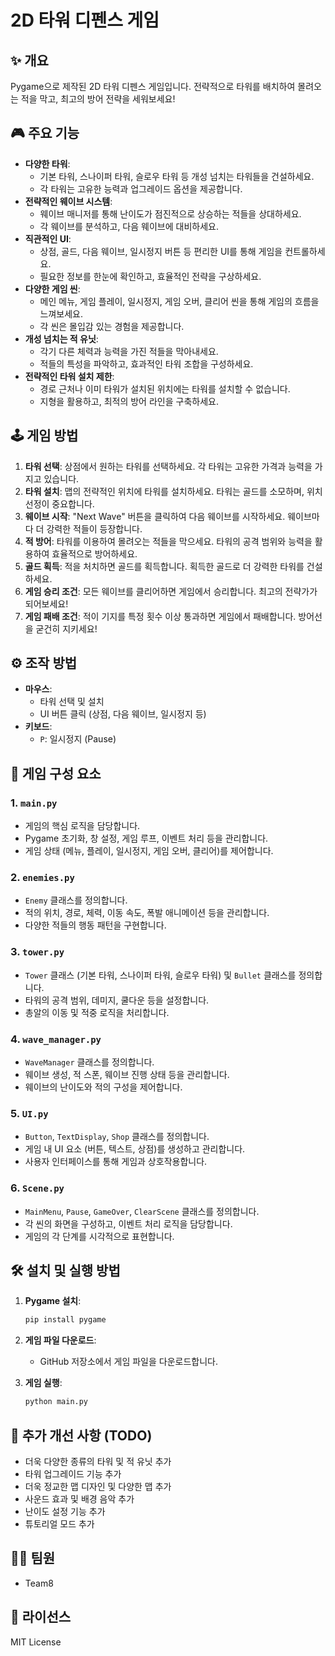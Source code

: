 # 2D 타워 디펜스 게임

## ✨ 개요

Pygame으로 제작된 2D 타워 디펜스 게임입니다. 전략적으로 타워를 배치하여 몰려오는 적을 막고, 최고의 방어 전략을 세워보세요!

## 🎮 주요 기능

-   **다양한 타워**:
    -   기본 타워, 스나이퍼 타워, 슬로우 타워 등 개성 넘치는 타워들을 건설하세요.
    -   각 타워는 고유한 능력과 업그레이드 옵션을 제공합니다.
-   **전략적인 웨이브 시스템**:
    -   웨이브 매니저를 통해 난이도가 점진적으로 상승하는 적들을 상대하세요.
    -   각 웨이브를 분석하고, 다음 웨이브에 대비하세요.
-   **직관적인 UI**:
    -   상점, 골드, 다음 웨이브, 일시정지 버튼 등 편리한 UI를 통해 게임을 컨트롤하세요.
    -   필요한 정보를 한눈에 확인하고, 효율적인 전략을 구상하세요.
-   **다양한 게임 씬**:
    -   메인 메뉴, 게임 플레이, 일시정지, 게임 오버, 클리어 씬을 통해 게임의 흐름을 느껴보세요.
    -   각 씬은 몰입감 있는 경험을 제공합니다.
-   **개성 넘치는 적 유닛**:
    -   각기 다른 체력과 능력을 가진 적들을 막아내세요.
    -   적들의 특성을 파악하고, 효과적인 타워 조합을 구성하세요.
-   **전략적인 타워 설치 제한**:
    -   경로 근처나 이미 타워가 설치된 위치에는 타워를 설치할 수 없습니다.
    -   지형을 활용하고, 최적의 방어 라인을 구축하세요.

## 🕹️ 게임 방법

1.  **타워 선택**: 상점에서 원하는 타워를 선택하세요. 각 타워는 고유한 가격과 능력을 가지고 있습니다.
2.  **타워 설치**: 맵의 전략적인 위치에 타워를 설치하세요. 타워는 골드를 소모하며, 위치 선정이 중요합니다.
3.  **웨이브 시작**: "Next Wave" 버튼을 클릭하여 다음 웨이브를 시작하세요. 웨이브마다 더 강력한 적들이 등장합니다.
4.  **적 방어**: 타워를 이용하여 몰려오는 적들을 막으세요. 타워의 공격 범위와 능력을 활용하여 효율적으로 방어하세요.
5.  **골드 획득**: 적을 처치하면 골드를 획득합니다. 획득한 골드로 더 강력한 타워를 건설하세요.
6.  **게임 승리 조건**: 모든 웨이브를 클리어하면 게임에서 승리합니다. 최고의 전략가가 되어보세요!
7.  **게임 패배 조건**: 적이 기지를 특정 횟수 이상 통과하면 게임에서 패배합니다. 방어선을 굳건히 지키세요!

## ⚙️ 조작 방법

-   **마우스**:
    -   타워 선택 및 설치
    -   UI 버튼 클릭 (상점, 다음 웨이브, 일시정지 등)
-   **키보드**:
    -   `P`: 일시정지 (Pause)

## 🧩 게임 구성 요소

### 1. `main.py`

-   게임의 핵심 로직을 담당합니다.
-   Pygame 초기화, 창 설정, 게임 루프, 이벤트 처리 등을 관리합니다.
-   게임 상태 (메뉴, 플레이, 일시정지, 게임 오버, 클리어)를 제어합니다.

### 2. `enemies.py`

-   `Enemy` 클래스를 정의합니다.
-   적의 위치, 경로, 체력, 이동 속도, 폭발 애니메이션 등을 관리합니다.
-   다양한 적들의 행동 패턴을 구현합니다.

### 3. `tower.py`

-   `Tower` 클래스 (기본 타워, 스나이퍼 타워, 슬로우 타워) 및 `Bullet` 클래스를 정의합니다.
-   타워의 공격 범위, 데미지, 쿨다운 등을 설정합니다.
-   총알의 이동 및 적중 로직을 처리합니다.

### 4. `wave_manager.py`

-   `WaveManager` 클래스를 정의합니다.
-   웨이브 생성, 적 스폰, 웨이브 진행 상태 등을 관리합니다.
-   웨이브의 난이도와 적의 구성을 제어합니다.

### 5. `UI.py`

-   `Button`, `TextDisplay`, `Shop` 클래스를 정의합니다.
-   게임 내 UI 요소 (버튼, 텍스트, 상점)를 생성하고 관리합니다.
-   사용자 인터페이스를 통해 게임과 상호작용합니다.

### 6. `Scene.py`

-   `MainMenu`, `Pause`, `GameOver`, `ClearScene` 클래스를 정의합니다.
-   각 씬의 화면을 구성하고, 이벤트 처리 로직을 담당합니다.
-   게임의 각 단계를 시각적으로 표현합니다.

## 🛠️ 설치 및 실행 방법

1.  **Pygame 설치**:

    ```bash
    pip install pygame
    ```

2.  **게임 파일 다운로드**:

    -   GitHub 저장소에서 게임 파일을 다운로드합니다.

3.  **게임 실행**:

    ```bash
    python main.py
    ```

## 📝 추가 개선 사항 (TODO)

-   더욱 다양한 종류의 타워 및 적 유닛 추가
-   타워 업그레이드 기능 추가
-   더욱 정교한 맵 디자인 및 다양한 맵 추가
-   사운드 효과 및 배경 음악 추가
-   난이도 설정 기능 추가
-   튜토리얼 모드 추가

## 🧑‍💻 팀원

-   Team8

## 📜 라이선스

MIT License
